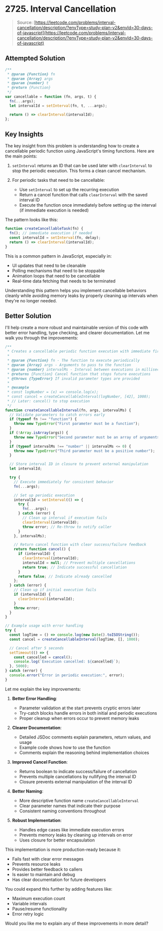 # 2725. Interval Cancellation

> Source: [https://leetcode.com/problems/interval-cancellation/description/?envType=study-plan-v2&envId=30-days-of-javascript](https://leetcode.com/problems/interval-cancellation/description/?envType=study-plan-v2&envId=30-days-of-javascript)

## Attempted Solution

```javascript
/**
 * @param {Function} fn
 * @param {Array} args
 * @param {number} t
 * @return {Function}
 */
var cancellable = function (fn, args, t) {
  fn(...args);
  let intervalId = setInterval(fn, t, ...args);

  return () => clearInterval(intervalId);
};
```

## Key Insights

The key insight from this problem is understanding how to create a cancellable periodic function using JavaScript's timing functions. Here are the main points:

1. `setInterval` returns an ID that can be used later with `clearInterval` to stop the periodic execution. This forms a clean cancel mechanism.

2. For periodic tasks that need to be cancellable:
   - Use `setInterval` to set up the recurring execution
   - Return a cancel function that calls `clearInterval` with the saved interval ID
   - Execute the function once immediately before setting up the interval (if immediate execution is needed)

The pattern looks like this:

```javascript
function createCancellableTask(fn) {
  fn(); // immediate execution if needed
  const intervalId = setInterval(fn, delay);
  return () => clearInterval(intervalId);
}
```

This is a common pattern in JavaScript, especially in:

- UI updates that need to be cleanable
- Polling mechanisms that need to be stoppable
- Animation loops that need to be cancellable
- Real-time data fetching that needs to be terminated

Understanding this pattern helps you implement cancellable behaviors cleanly while avoiding memory leaks by properly cleaning up intervals when they're no longer needed.

## Better Solution

I'll help create a more robust and maintainable version of this code with better error handling, type checking, and clearer documentation. Let me walk you through the improvements:

```javascript
/**
 * Creates a cancellable periodic function execution with immediate first call
 *
 * @param {Function} fn - The function to execute periodically
 * @param {Array} args - Arguments to pass to the function
 * @param {number} intervalMs - Interval between executions in milliseconds
 * @returns {Function} Cancel function that stops future executions
 * @throws {TypeError} If invalid parameter types are provided
 *
 * @example
 * const logNumber = (x) => console.log(x);
 * const cancel = createCancellableInterval(logNumber, [42], 1000);
 * // Later: cancel() to stop execution
 */
function createCancellableInterval(fn, args, intervalMs) {
  // Validate parameters to catch errors early
  if (typeof fn !== "function") {
    throw new TypeError("First parameter must be a function");
  }
  if (!Array.isArray(args)) {
    throw new TypeError("Second parameter must be an array of arguments");
  }
  if (typeof intervalMs !== "number" || intervalMs <= 0) {
    throw new TypeError("Third parameter must be a positive number");
  }

  // Store interval ID in closure to prevent external manipulation
  let intervalId;

  try {
    // Execute immediately for consistent behavior
    fn(...args);

    // Set up periodic execution
    intervalId = setInterval(() => {
      try {
        fn(...args);
      } catch (error) {
        // Clean up interval if execution fails
        clearInterval(intervalId);
        throw error; // Re-throw to notify caller
      }
    }, intervalMs);

    // Return cancel function with clear success/failure feedback
    return function cancel() {
      if (intervalId) {
        clearInterval(intervalId);
        intervalId = null; // Prevent multiple cancellations
        return true; // Indicate successful cancellation
      }
      return false; // Indicate already cancelled
    };
  } catch (error) {
    // Clean up if initial execution fails
    if (intervalId) {
      clearInterval(intervalId);
    }
    throw error;
  }
}

// Example usage with error handling
try {
  const logTime = () => console.log(new Date().toISOString());
  const cancel = createCancellableInterval(logTime, [], 1000);

  // Cancel after 5 seconds
  setTimeout(() => {
    const cancelled = cancel();
    console.log(`Execution cancelled: ${cancelled}`);
  }, 5000);
} catch (error) {
  console.error("Error in periodic execution:", error);
}
```

Let me explain the key improvements:

1. **Better Error Handling**:

   - Parameter validation at the start prevents cryptic errors later
   - Try-catch blocks handle errors in both initial and periodic executions
   - Proper cleanup when errors occur to prevent memory leaks

2. **Clearer Documentation**:

   - Detailed JSDoc comments explain parameters, return values, and usage
   - Example code shows how to use the function
   - Comments explain the reasoning behind implementation choices

3. **Improved Cancel Function**:

   - Returns boolean to indicate success/failure of cancellation
   - Prevents multiple cancellations by nullifying the interval ID
   - Closure prevents external manipulation of the interval ID

4. **Better Naming**:

   - More descriptive function name `createCancellableInterval`
   - Clear parameter names that indicate their purpose
   - Consistent naming conventions throughout

5. **Robust Implementation**:
   - Handles edge cases like immediate execution errors
   - Prevents memory leaks by cleaning up intervals on error
   - Uses closure for better encapsulation

This implementation is more production-ready because it:

- Fails fast with clear error messages
- Prevents resource leaks
- Provides better feedback to callers
- Is easier to maintain and debug
- Has clear documentation for future developers

You could expand this further by adding features like:

- Maximum execution count
- Variable intervals
- Pause/resume functionality
- Error retry logic

Would you like me to explain any of these improvements in more detail?
